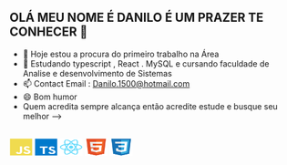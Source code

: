 ## OLÁ MEU NOME É DANILO  É UM PRAZER TE CONHECER  👋



- 🔭 Hoje estou a procura do primeiro trabalho na Área
- 🌱 Estudando typescript , React . MySQL e cursando faculdade de Analise e desenvolvimento de Sistemas 
- 📫 Contact Email : Danilo.1500@hotmail.com 
- 😄 Bom humor
- Quem acredita sempre alcança então acredite estude e busque seu melhor 
-->
<div style="display: inline_block"><br>
  <img align="center" alt="Rafa-Js" height="30" width="40" src="https://raw.githubusercontent.com/devicons/devicon/master/icons/javascript/javascript-plain.svg">
  <img align="center" alt="Rafa-Ts" height="30" width="40" src="https://raw.githubusercontent.com/devicons/devicon/master/icons/typescript/typescript-plain.svg">
  <img align="center" alt="Rafa-React" height="30" width="40" src="https://raw.githubusercontent.com/devicons/devicon/master/icons/react/react-original.svg">
  <img align="center" alt="Rafa-HTML" height="30" width="40" src="https://raw.githubusercontent.com/devicons/devicon/master/icons/html5/html5-original.svg">
  <img align="center" alt="Rafa-CSS" height="30" width="40" src="https://raw.githubusercontent.com/devicons/devicon/master/icons/css3/css3-original.svg">
</div>
  
  ##
 
